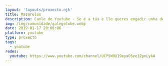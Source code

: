 ```yaml
---
layout: 'layouts/proxecto.njk'
title: Mazarelos
description: Canle de Youtube - Se é a túa e lle queres engadir unha descripción e etiquetas, ponte en contacto con nós.
img: /img/comunidade/galegotube.webp
date: 2019-01-17 20:00:06
platform: youtube
type: proxecto
tags:
  - youtube
redes:
  youtube: https://www.youtube.com/channel/UCP5W9U19eyaO5ze3ZpnLykA
---
```


